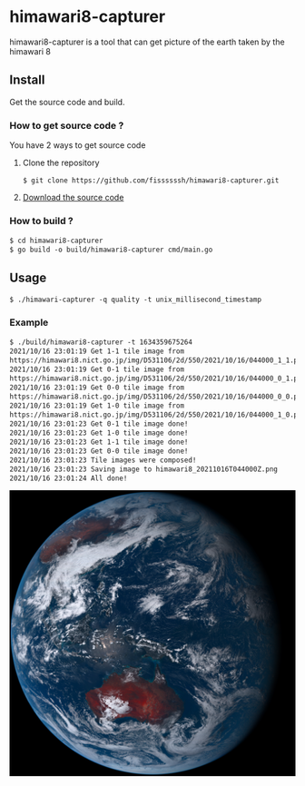 # himawari8-capturer

himawari8-capturer is a tool that can get picture of the earth taken by the himawari 8

## Install

Get the source code and build.

### How to get source code ?

You have 2 ways to get source code

1. Clone the repository
   ```shell
   $ git clone https://github.com/fissssssh/himawari8-capturer.git
   ```
2. [Download the source code](https://github.com/fissssssh/himawari8-capturer/archive/refs/heads/main.zip)

### How to build ?

```shell
$ cd himawari8-capturer
$ go build -o build/himawari8-capturer cmd/main.go
```

## Usage

```shell
$ ./himawari-capturer -q quality -t unix_millisecond_timestamp
```

### Example

```shell
$ ./build/himawari8-capturer -t 1634359675264
2021/10/16 23:01:19 Get 1-1 tile image from https://himawari8.nict.go.jp/img/D531106/2d/550/2021/10/16/044000_1_1.png...
2021/10/16 23:01:19 Get 0-1 tile image from https://himawari8.nict.go.jp/img/D531106/2d/550/2021/10/16/044000_0_1.png...
2021/10/16 23:01:19 Get 0-0 tile image from https://himawari8.nict.go.jp/img/D531106/2d/550/2021/10/16/044000_0_0.png...
2021/10/16 23:01:19 Get 1-0 tile image from https://himawari8.nict.go.jp/img/D531106/2d/550/2021/10/16/044000_1_0.png...
2021/10/16 23:01:23 Get 0-1 tile image done!
2021/10/16 23:01:23 Get 1-0 tile image done!
2021/10/16 23:01:23 Get 1-1 tile image done!
2021/10/16 23:01:23 Get 0-0 tile image done!
2021/10/16 23:01:23 Tile images were composed!
2021/10/16 23:01:23 Saving image to himawari8_20211016T044000Z.png
2021/10/16 23:01:24 All done!
```

![himawari8_20211016T044000Z.png](himawari8_20211016T044000Z.png)
